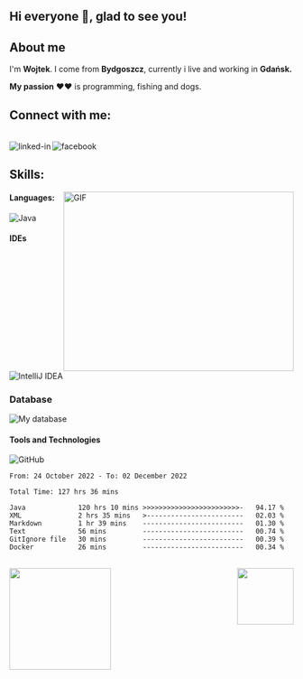 ## **Hi everyone 👋, glad to see you!** &nbsp; <img src="https://komarev.com/ghpvc/?username=WJarze&style=flat-square&color=blue" alt=""/>

## About me

I'm  **Wojtek**.
I come from **Bydgoszcz**, currently i live and working in **Gdańsk.** 

**My passion** ♥♥ is programming, fishing and dogs.

## Connect with me:

<br>[<img align="left" alt="linked-in" src="https://img.shields.io/badge/linkedin-%230077B5.svg?&style=for-the-badge&logo=linkedin&logoColor=white" />](https://www.linkedin.com/in/wojciech-jarzębski-240805254/)[<img align="left" alt="facebook" src="https://img.shields.io/badge/facebook-%231877F2.svg?&style=for-the-badge&logo=facebook&logoColor=white" />](https://www.facebook.com/wojtekJ4/)<br>

## Skills:
<img align="right" alt="GIF" src="https://github.com/Gapur/Gapur/blob/main/assets/coding.gif?raw=true" width="408" height="318" />


#### Languages:

![Java](https://skills.thijs.gg/icons?i=java,&theme=light)

#### IDEs

![IntelliJ IDEA](https://skills.thijs.gg/icons?i=idea,visualstudio,&theme=light)

### Database

![My database](https://skillicons.dev/icons?i=mongo,&theme=light)

#### Tools and Technologies

![GitHub](https://skills.thijs.gg/icons?i=github,git,maven,Lombok,&theme=light)

<!--START_SECTION:waka-->

```text
From: 24 October 2022 - To: 02 December 2022

Total Time: 127 hrs 36 mins

Java             120 hrs 10 mins >>>>>>>>>>>>>>>>>>>>>>>>-   94.17 %
XML              2 hrs 35 mins   >------------------------   02.03 %
Markdown         1 hr 39 mins    -------------------------   01.30 %
Text             56 mins         -------------------------   00.74 %
GitIgnore file   30 mins         -------------------------   00.39 %
Docker           26 mins         -------------------------   00.34 %
```

<!--END_SECTION:waka-->
##
<p>
  <img height="180em" src="https://github-readme-stats.vercel.app/api?username=WJarze&show_icons=true&hide_border=true&&count_private=true&include_all_commits=true" />
  <img align="right" height="100em" src="https://github-readme-stats.vercel.app/api/top-langs/?username=WJarze&exclude_repo=KNN-Image-Classification&show_icons=true&hide_border=true&layout=compact&langs_count=8"/>
</p>
